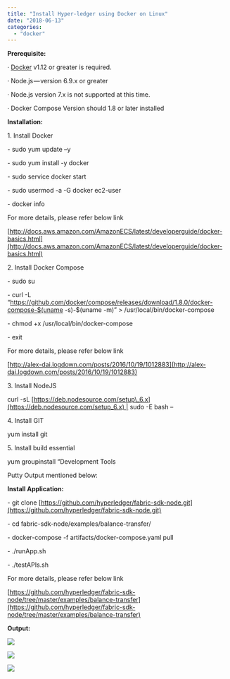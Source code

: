 ```yaml
---
title: "Install Hyper-ledger using Docker on Linux"
date: "2018-06-13"
categories: 
  - "docker"
---
```


**Prerequisite:**

· [Docker](https://www.docker.com/products/overview) v1.12 or greater is required.

· Node.js — version 6.9.x or greater

· Node.js version 7.x is not supported at this time.

· Docker Compose Version should 1.8 or later installed

**Installation:**

1\. Install Docker

\- sudo yum update –y

\- sudo yum install -y docker

\- sudo service docker start

\- sudo usermod -a -G docker ec2-user

\- docker info

For more details, please refer below link

[http://docs.aws.amazon.com/AmazonECS/latest/developerguide/docker-basics.html](http://docs.aws.amazon.com/AmazonECS/latest/developerguide/docker-basics.html)

2\. Install Docker Compose

\- sudo su

\- curl -L “https://github.com/docker/compose/releases/download/1.8.0/docker-compose-$(uname -s)-$(uname -m)” > /usr/local/bin/docker-compose

\- chmod +x /usr/local/bin/docker-compose

\- exit

For more details, please refer below link

[http://alex-dai.logdown.com/posts/2016/10/19/1012883](http://alex-dai.logdown.com/posts/2016/10/19/1012883)

3\. Install NodeJS

curl -sL [https://deb.nodesource.com/setup\_6.x](https://deb.nodesource.com/setup_6.x) | sudo -E bash –

4\. Install GIT

yum install git

5\. Install build essential

yum groupinstall “Development Tools

Putty Output mentioned below:

**Install Application:**

\- git clone [https://github.com/hyperledger/fabric-sdk-node.git](https://github.com/hyperledger/fabric-sdk-node.git)

\- cd fabric-sdk-node/examples/balance-transfer/

\- docker-compose -f artifacts/docker-compose.yaml pull

\- ./runApp.sh

\- ./testAPIs.sh

For more details, please refer below link

[https://github.com/hyperledger/fabric-sdk-node/tree/master/examples/balance-transfer](https://github.com/hyperledger/fabric-sdk-node/tree/master/examples/balance-transfer)

**Output:**

![](https://cdn-images-1.medium.com/max/400/1*Bi94EXDrJu64SrYMmg8zDw.png)

![](https://cdn-images-1.medium.com/max/400/1*1bpK8L5Xwbw6NttkVbi7Sg.png)

![](https://cdn-images-1.medium.com/max/400/1*sXDWfgLahyKoWF4wp6i9JA.png)
